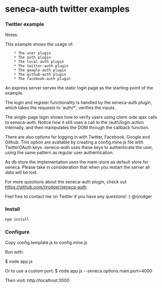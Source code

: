 seneca-auth twitter examples
============================

### Twitter example

Notes:

This example shows the usage of:

		* The user plugin
		* The auth plugin
		* The local-auth plugin
		* The twitter-auth plugin
		* The google-auth plugin
		* The github-auth plugin
		* The facebook-auth plugin

An express server serves the static login page as the starting-point
of the example.

The login and register functionality is handled by the seneca-auth
plugin, which takes the requests to 'auth/*', verifies the inputs.

The single-page login shows how to verify users using client-side ajax calls
to seneca-auth.  Notice how it still uses a call to the /auth/login action 
internally, and then manipulates the DOM through the callback function.

There are also options for logging in with Twitter, Facebook, Google and Github.  This
option are available by creating a config.mine.js file with TwitterOAuth keys.
seneca-auth uses these keys to authenticate the user,
using the same pattern as regular user authentication.

As db store the implementation uses the mem-store as default store for seneca. Please take in consideration
that when you restart the server all data will be lost.

For more questions about the seneca-auth plugin, check out
https://github.com/rjrodger/seneca-auth

Feel free to contact me on Twitter if you have any questions! :) @rjrodger


### Install

```sh
npm install
```

### Configure

Copy config.template.js to config.mine.js

Run with:

$ node app.js

Or to use a custom port:
$ node app.js --seneca.options.main.port=4000

Then visit:
http://localhost:3000



